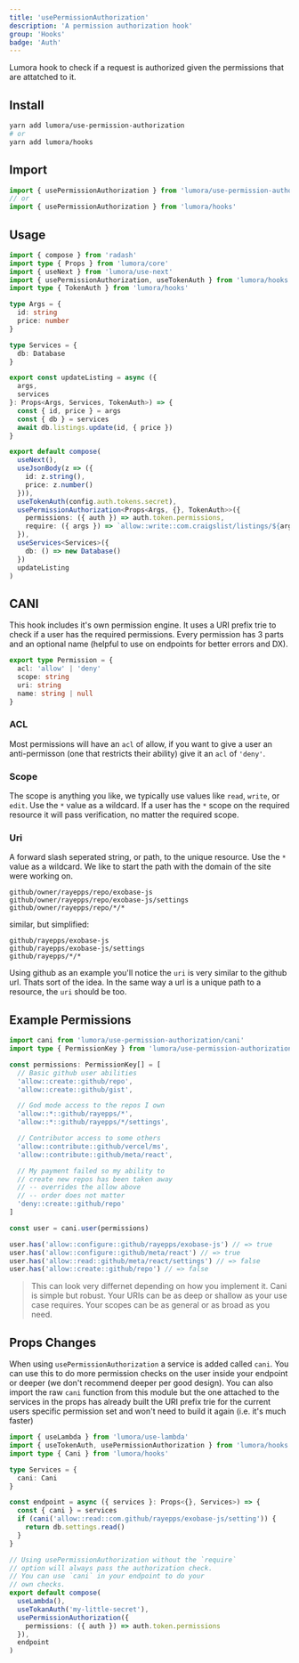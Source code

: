 ```yaml
---
title: 'usePermissionAuthorization'
description: 'A permission authorization hook'
group: 'Hooks'
badge: 'Auth'
---
```


Lumora hook to check if a request is authorized given the permissions that are attatched to it.

## Install

```sh
yarn add lumora/use-permission-authorization
# or
yarn add lumora/hooks
```

## Import

```ts
import { usePermissionAuthorization } from 'lumora/use-permission-authorization'
// or
import { usePermissionAuthorization } from 'lumora/hooks'
```

## Usage

```ts
import { compose } from 'radash'
import type { Props } from 'lumora/core'
import { useNext } from 'lumora/use-next'
import { usePermissionAuthorization, useTokenAuth } from 'lumora/hooks'
import type { TokenAuth } from 'lumora/hooks'

type Args = {
  id: string
  price: number
}

type Services = {
  db: Database
}

export const updateListing = async ({
  args,
  services
}: Props<Args, Services, TokenAuth>) => {
  const { id, price } = args
  const { db } = services
  await db.listings.update(id, { price })
}

export default compose(
  useNext(),
  useJsonBody(z => ({
    id: z.string(),
    price: z.number()
  })),
  useTokenAuth(config.auth.tokens.secret),
  usePermissionAuthorization<Props<Args, {}, TokenAuth>>({
    permissions: ({ auth }) => auth.token.permissions,
    require: ({ args }) => `allow::write::com.craigslist/listings/${args.id}`
  }),
  useServices<Services>({
    db: () => new Database()
  })
  updateListing
)
```

## CANI

This hook includes it's own permission engine. It uses a URI prefix trie to check if a user has the required permissions. Every permission has 3 parts and an optional name (helpful to use on endpoints for better errors and DX).

```ts
export type Permission = {
  acl: 'allow' | 'deny'
  scope: string
  uri: string
  name: string | null
}
```

### ACL

Most permissions will have an `acl` of allow, if you want to give a user an anti-permisson (one that restricts their ability) give it an `acl` of `'deny'`.

### Scope

The scope is anything you like, we typically use values like `read`, `write`, or `edit`. Use the `*` value as a wildcard. If a user has the `*` scope on the required resource it will pass verification, no matter the required scope.

### Uri

A forward slash seperated string, or path, to the unique resource. Use the `*` value as a wildcard. We like to start the path with the domain of the site were working on.

```
github/owner/rayepps/repo/exobase-js
github/owner/rayepps/repo/exobase-js/settings
github/owner/rayepps/repo/*/*
```

similar, but simplified:

```
github/rayepps/exobase-js
github/rayepps/exobase-js/settings
github/rayepps/*/*
```

Using github as an example you'll notice the `uri` is very similar to the github url. Thats sort of the idea. In the same way a url is a unique path to a resource, the `uri` should be too.

## Example Permissions

```ts
import cani from 'lumora/use-permission-authorization/cani'
import type { PermissionKey } from 'lumora/use-permission-authorization'

const permissions: PermissionKey[] = [
  // Basic github user abilities
  'allow::create::github/repo',
  'allow::create::github/gist',

  // God mode access to the repos I own
  'allow::*::github/rayepps/*',
  'allow::*::github/rayepps/*/settings',

  // Contributor access to some others
  'allow::contribute::github/vercel/ms',
  'allow::contribute::github/meta/react',

  // My payment failed so my ability to
  // create new repos has been taken away
  // -- overrides the allow above
  // -- order does not matter
  'deny::create::github/repo'
]

const user = cani.user(permissions)

user.has('allow::configure::github/rayepps/exobase-js') // => true
user.has('allow::configure::github/meta/react') // => true
user.has('allow::read::github/meta/react/settings') // => false
user.has('allow::create::github/repo') // => false
```

> This can look very differnet depending on how you implement it. Cani is simple but robust. Your URIs can be as deep or shallow as your use case requires. Your scopes can be as general or as broad as you need.

## Props Changes

When using `usePermissionAuthorization` a service is added called `cani`. You can use this to do more permission checks on the user inside your endpoint or deeper (we don't recommend deeper per good design). You can also import the raw `cani` function from this module but the one attached to the services in the props has already built the URI prefix trie for the current users specific permission set and won't need to build it again (i.e. it's much faster)

```ts
import { useLambda } from 'lumora/use-lambda'
import { useTokenAuth, usePermissionAuthorization } from 'lumora/hooks'
import type { Cani } from 'lumora/hooks'

type Services = {
  cani: Cani
}

const endpoint = async ({ services }: Props<{}, Services>) => {
  const { cani } = services
  if (cani('allow::read::com.github/rayepps/exobase-js/setting')) {
    return db.settings.read()
  }
}

// Using usePermissionAuthorization without the `require`
// option will always pass the authorization check.
// You can use `cani` in your endpoint to do your
// own checks.
export default compose(
  useLambda(),
  useTokanAuth('my-little-secret'),
  usePermissionAuthorization({
    permissions: ({ auth }) => auth.token.permissions
  }),
  endpoint
)
```
